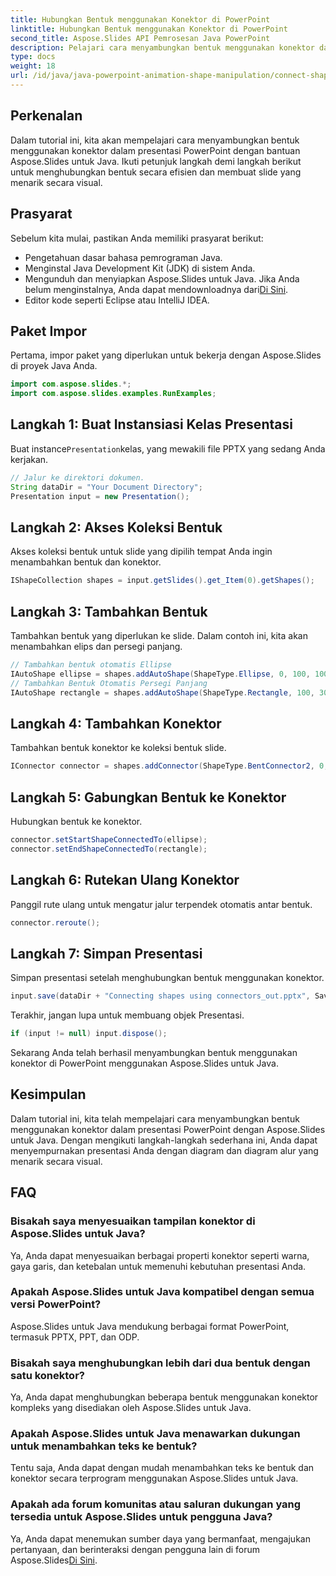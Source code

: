 ```yaml
---
title: Hubungkan Bentuk menggunakan Konektor di PowerPoint
linktitle: Hubungkan Bentuk menggunakan Konektor di PowerPoint
second_title: Aspose.Slides API Pemrosesan Java PowerPoint
description: Pelajari cara menyambungkan bentuk menggunakan konektor dalam presentasi PowerPoint dengan Aspose.Slides untuk Java. Tutorial langkah demi langkah untuk pemula.
type: docs
weight: 18
url: /id/java/java-powerpoint-animation-shape-manipulation/connect-shapes-using-connectors-powerpoint/
---
```

## Perkenalan
Dalam tutorial ini, kita akan mempelajari cara menyambungkan bentuk menggunakan konektor dalam presentasi PowerPoint dengan bantuan Aspose.Slides untuk Java. Ikuti petunjuk langkah demi langkah berikut untuk menghubungkan bentuk secara efisien dan membuat slide yang menarik secara visual.
## Prasyarat
Sebelum kita mulai, pastikan Anda memiliki prasyarat berikut:
- Pengetahuan dasar bahasa pemrograman Java.
- Menginstal Java Development Kit (JDK) di sistem Anda.
-  Mengunduh dan menyiapkan Aspose.Slides untuk Java. Jika Anda belum menginstalnya, Anda dapat mendownloadnya dari[Di Sini](https://releases.aspose.com/slides/java/).
- Editor kode seperti Eclipse atau IntelliJ IDEA.

## Paket Impor
Pertama, impor paket yang diperlukan untuk bekerja dengan Aspose.Slides di proyek Java Anda.
```java
import com.aspose.slides.*;
import com.aspose.slides.examples.RunExamples;
```
## Langkah 1: Buat Instansiasi Kelas Presentasi
 Buat instance`Presentation`kelas, yang mewakili file PPTX yang sedang Anda kerjakan.
```java
// Jalur ke direktori dokumen.
String dataDir = "Your Document Directory";
Presentation input = new Presentation();
```
## Langkah 2: Akses Koleksi Bentuk
Akses koleksi bentuk untuk slide yang dipilih tempat Anda ingin menambahkan bentuk dan konektor.
```java
IShapeCollection shapes = input.getSlides().get_Item(0).getShapes();
```
## Langkah 3: Tambahkan Bentuk
Tambahkan bentuk yang diperlukan ke slide. Dalam contoh ini, kita akan menambahkan elips dan persegi panjang.
```java
// Tambahkan bentuk otomatis Ellipse
IAutoShape ellipse = shapes.addAutoShape(ShapeType.Ellipse, 0, 100, 100, 100);
// Tambahkan Bentuk Otomatis Persegi Panjang
IAutoShape rectangle = shapes.addAutoShape(ShapeType.Rectangle, 100, 300, 100, 100);
```
## Langkah 4: Tambahkan Konektor
Tambahkan bentuk konektor ke koleksi bentuk slide.
```java
IConnector connector = shapes.addConnector(ShapeType.BentConnector2, 0, 0, 10, 10);
```
## Langkah 5: Gabungkan Bentuk ke Konektor
Hubungkan bentuk ke konektor.
```java
connector.setStartShapeConnectedTo(ellipse);
connector.setEndShapeConnectedTo(rectangle);
```
## Langkah 6: Rutekan Ulang Konektor
Panggil rute ulang untuk mengatur jalur terpendek otomatis antar bentuk.
```java
connector.reroute();
```
## Langkah 7: Simpan Presentasi
Simpan presentasi setelah menghubungkan bentuk menggunakan konektor.
```java
input.save(dataDir + "Connecting shapes using connectors_out.pptx", SaveFormat.Pptx);
```
Terakhir, jangan lupa untuk membuang objek Presentasi.
```java
if (input != null) input.dispose();
```
Sekarang Anda telah berhasil menyambungkan bentuk menggunakan konektor di PowerPoint menggunakan Aspose.Slides untuk Java.

## Kesimpulan
Dalam tutorial ini, kita telah mempelajari cara menyambungkan bentuk menggunakan konektor dalam presentasi PowerPoint dengan Aspose.Slides untuk Java. Dengan mengikuti langkah-langkah sederhana ini, Anda dapat menyempurnakan presentasi Anda dengan diagram dan diagram alur yang menarik secara visual.
## FAQ
### Bisakah saya menyesuaikan tampilan konektor di Aspose.Slides untuk Java?
Ya, Anda dapat menyesuaikan berbagai properti konektor seperti warna, gaya garis, dan ketebalan untuk memenuhi kebutuhan presentasi Anda.
### Apakah Aspose.Slides untuk Java kompatibel dengan semua versi PowerPoint?
Aspose.Slides untuk Java mendukung berbagai format PowerPoint, termasuk PPTX, PPT, dan ODP.
### Bisakah saya menghubungkan lebih dari dua bentuk dengan satu konektor?
Ya, Anda dapat menghubungkan beberapa bentuk menggunakan konektor kompleks yang disediakan oleh Aspose.Slides untuk Java.
### Apakah Aspose.Slides untuk Java menawarkan dukungan untuk menambahkan teks ke bentuk?
Tentu saja, Anda dapat dengan mudah menambahkan teks ke bentuk dan konektor secara terprogram menggunakan Aspose.Slides untuk Java.
### Apakah ada forum komunitas atau saluran dukungan yang tersedia untuk Aspose.Slides untuk pengguna Java?
 Ya, Anda dapat menemukan sumber daya yang bermanfaat, mengajukan pertanyaan, dan berinteraksi dengan pengguna lain di forum Aspose.Slides[Di Sini](https://forum.aspose.com/c/slides/11).